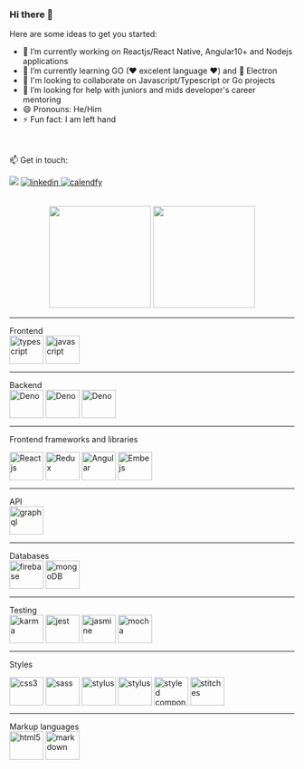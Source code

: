 ### Hi there 👋

Here are some ideas to get you started:

- 🔭 I’m currently working on Reactjs/React Native, Angular10+ and Nodejs applications
- 🌱 I’m currently learning GO (❤ excelent language ❤) and 🧪 Electron
- 👯 I'm looking to collaborate on Javascript/Typescript or Go projects 
- 🤔 I’m looking for help with juniors and mids developer's career mentoring
- 😄 Pronouns: He/Him
- ⚡ Fun fact: I am left hand

<br /><br />
  📫 Get in touch:
  <div>
  <a href="mailto:so.israelweb@gmail.com" title="E-mail" ="mailto:so.israelweb@gmail.com"><img src="https://img.shields.io/badge/gmail-white?style=flat&logo=gmail&labelColor=white" target="_blank"></a>
  <a href="https://www.linkedin.com/in/soisrael/" title="Connect with me" target="_blank">
    <img alt="linkedin" src="https://img.shields.io/badge/Linkedin-blue?style=flat&logo=linkedin&labelColor=blue" />
  </a>
  <a href="https://calendly.com/israel-soares" title="Schedule a meeting" target="_blank">
    <img alt="calendfy" src="https://img.shields.io/badge/Calendly-blue?style=flat&logo=calendly&labelColor=blue" />
  </a>
</div>
<br /><br />

<div align="center">
  <a href="https://github.com/wolfather"></a>
  <img height="180em" src="https://github-readme-stats.vercel.app/api?username=wolfather&show_icons=true&theme=dracula&include_all_commits=true&count_private=true"/>
  <img height="180em" src="https://github-readme-stats.vercel.app/api/top-langs/?username=wolfather&layout=compact&langs_count=7&theme=darkula"/>
</div>
<hr />

<div>
Frontend
<div>
  <img align="center" alt="typescript" height="50" width="60" src="https://cdn.jsdelivr.net/gh/devicons/devicon/icons/typescript/typescript-original.svg" />
  <img align="center" alt="javascript" height="50" width="60" src="https://cdn.jsdelivr.net/gh/devicons/devicon/icons/javascript/javascript-original.svg" />          
  <hr />
</div>
Backend
<div>
  <img align="center" alt="Deno" height="50" width="60" src="https://cdn.jsdelivr.net/gh/devicons/devicon/icons/denojs/denojs-original-wordmark.svg" />
<img align="center" alt="Deno" height="50" width="60"  src="https://cdn.jsdelivr.net/gh/devicons/devicon/icons/nodejs/nodejs-original-wordmark.svg" />
<img align="center" alt="Deno" height="50" width="60"  src="https://cdn.jsdelivr.net/gh/devicons/devicon/icons/go/go-original.svg" />
<hr />
</div>

Frontend frameworks and libraries
<div>
  <img align="center" alt="Reactjs" height="50" width="60"  src="https://cdn.jsdelivr.net/gh/devicons/devicon/icons/react/react-original-wordmark.svg" />
  <img align="center" alt="Redux" height="50" width="60"  src="https://cdn.jsdelivr.net/gh/devicons/devicon/icons/redux/redux-original.svg" />
  <img align="center" alt="Angular" height="50" width="60"  src="https://cdn.jsdelivr.net/gh/devicons/devicon/icons/angularjs/angularjs-original.svg" />
  <img align="center" alt="Embejs" height="50" width="60" src="https://cdn.jsdelivr.net/gh/devicons/devicon/icons/ember/ember-original-wordmark.svg" />
  <hr />
</div>
API
  <div>
    <img align="center" alt="graphql" height="50" width="60" src="https://cdn.jsdelivr.net/gh/devicons/devicon/icons/graphql/graphql-plain-wordmark.svg" />
    <hr />
  </div>
Databases
  <div>
    <img align="center" alt="firebase" height="50" width="60" src="https://cdn.jsdelivr.net/gh/devicons/devicon/icons/firebase/firebase-plain-wordmark.svg" />
    <img align="center" alt="mongoDB" height="50" width="60" src="https://cdn.jsdelivr.net/gh/devicons/devicon/icons/mongodb/mongodb-plain-wordmark.svg" />
    <hr />
  </div>
Testing
  <div>
    <img align="center" alt="karma" height="50" width="60" src="https://cdn.jsdelivr.net/gh/devicons/devicon/icons/karma/karma-original.svg" />
    <img align="center" alt="jest" height="50" width="60" src="https://cdn.jsdelivr.net/gh/devicons/devicon/icons/jest/jest-plain.svg" />          
    <img align="center" alt="jasmine" height="50" width="60" src="https://cdn.jsdelivr.net/gh/devicons/devicon/icons/jasmine/jasmine-plain-wordmark.svg" />
    <img align="center" alt="mocha" height="50" width="60" src="https://cdn.jsdelivr.net/gh/devicons/devicon/icons/mocha/mocha-plain.svg" />
    <hr />    
  </div>
  
Styles
<div>
  <img align="center" alt="css3" height="50" width="60" src="https://cdn.jsdelivr.net/gh/devicons/devicon/icons/css3/css3-original.svg" />  
  <img align="center" alt="sass" height="50" width="60" src="https://cdn.jsdelivr.net/gh/devicons/devicon/icons/sass/sass-original.svg" />
  <img align="center" alt="stylus" height="50" width="60" src="https://cdn.jsdelivr.net/gh/devicons/devicon/icons/stylus/stylus-original.svg" />
  <img align="center" alt="stylus" height="50" width="60" src="https://cdn.jsdelivr.net/gh/devicons/devicon/icons/stylus/stylus-original.svg" />
  <img align="center" alt="styled components" height="50" width="60" src="https://cdn.jsdelivr.net/gh/devicons/devicon/icons/styled-component/styled-component.svg" />
  <img align="center" alt="stitches" height="50" width="60" src="https://cdn.jsdelivr.net/gh/devicons/devicon/icons/stitches/stitches.svg" />
  <hr />
</div>
Markup languages
<div>
  <img align="center" alt="html5" height="50" width="60" src="https://cdn.jsdelivr.net/gh/devicons/devicon/icons/html5/html5-original-wordmark.svg" />
  <img align="center" alt="markdown" height="50" width="60" src="https://cdn.jsdelivr.net/gh/devicons/devicon/icons/markdown/markdown-original.svg" />
</div>
  
